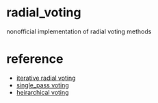 # radial_voting
nonofficial implementation of radial voting methods


# reference
* [iterative radial voting](https://ieeexplore.ieee.org/abstract/document/4099402)
* [single_pass voting](https://ieeexplore.ieee.org/abstract/document/6099601)
* [heirarchical voting](https://ieeexplore.ieee.org/abstract/document/6670688)
